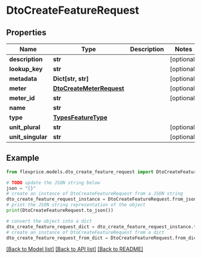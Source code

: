 # DtoCreateFeatureRequest


## Properties

Name | Type | Description | Notes
------------ | ------------- | ------------- | -------------
**description** | **str** |  | [optional] 
**lookup_key** | **str** |  | [optional] 
**metadata** | **Dict[str, str]** |  | [optional] 
**meter** | [**DtoCreateMeterRequest**](DtoCreateMeterRequest.md) |  | [optional] 
**meter_id** | **str** |  | [optional] 
**name** | **str** |  | 
**type** | [**TypesFeatureType**](TypesFeatureType.md) |  | 
**unit_plural** | **str** |  | [optional] 
**unit_singular** | **str** |  | [optional] 

## Example

```python
from flexprice.models.dto_create_feature_request import DtoCreateFeatureRequest

# TODO update the JSON string below
json = "{}"
# create an instance of DtoCreateFeatureRequest from a JSON string
dto_create_feature_request_instance = DtoCreateFeatureRequest.from_json(json)
# print the JSON string representation of the object
print(DtoCreateFeatureRequest.to_json())

# convert the object into a dict
dto_create_feature_request_dict = dto_create_feature_request_instance.to_dict()
# create an instance of DtoCreateFeatureRequest from a dict
dto_create_feature_request_from_dict = DtoCreateFeatureRequest.from_dict(dto_create_feature_request_dict)
```
[[Back to Model list]](../README.md#documentation-for-models) [[Back to API list]](../README.md#documentation-for-api-endpoints) [[Back to README]](../README.md)


